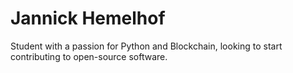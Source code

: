 # Jannick Hemelhof

Student with a passion for Python and Blockchain, looking to start contributing to open-source software.
